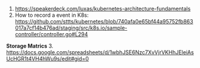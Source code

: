 1. https://speakerdeck.com/luxas/kubernetes-architecture-fundamentals
2. How to record a event in K8s: 
https://github.com/sttts/kubernetes/blob/740afa0e65bf44a95752fb863017a7cf14b476ad/staging/src/k8s.io/sample-controller/controller.go#L294

**Storage Matrics**
3. https://docs.google.com/spreadsheets/d/1wbhJSE6Nzc7XvVjrVKHhJEleiAsUcHGR1t4VH4hWu9s/edit#gid=0
